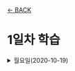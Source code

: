 [← BACK](../README.md)

# 1일차 학습

<details>
<summary>월요일(2020-10-19)</summary>
React 공부에 앞서 Front-End 개발 학습이 필요

</details>

